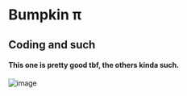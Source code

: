 # Bumpkin π

## Coding and such


#### This one is pretty good tbf, the others kinda such.
![image](https://user-images.githubusercontent.com/74017165/205438757-709d6609-bfe6-4289-b237-aaf2412013d8.png)
